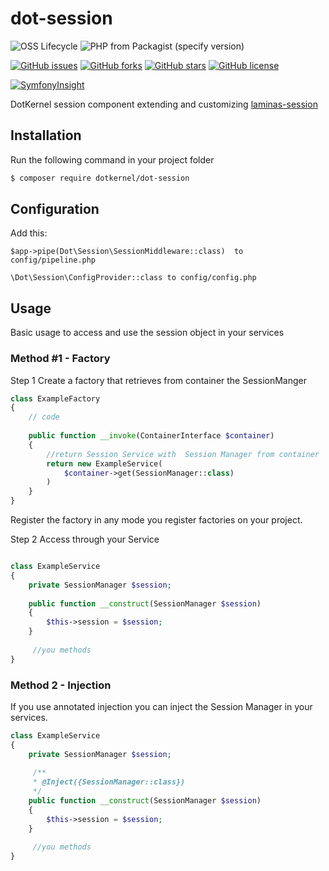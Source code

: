 # dot-session

![OSS Lifecycle](https://img.shields.io/osslifecycle/dotkernel/dot-session)
![PHP from Packagist (specify version)](https://img.shields.io/packagist/php-v/dotkernel/dot-session/5.4.0)

[![GitHub issues](https://img.shields.io/github/issues/dotkernel/dot-session)](https://github.com/dotkernel/dot-session/issues)
[![GitHub forks](https://img.shields.io/github/forks/dotkernel/dot-session)](https://github.com/dotkernel/dot-session/network)
[![GitHub stars](https://img.shields.io/github/stars/dotkernel/dot-session)](https://github.com/dotkernel/dot-session/stargazers)
[![GitHub license](https://img.shields.io/github/license/dotkernel/dot-session)](https://github.com/dotkernel/dot-session/blob/5.0/LICENSE.md)

[![SymfonyInsight](https://insight.symfony.com/projects/f6038340-d76b-4da8-9016-0472d4899f0a/big.svg)](https://insight.symfony.com/projects/f6038340-d76b-4da8-9016-0472d4899f0a)


DotKernel session component extending and customizing [laminas-session](https://github.com/laminas/laminas-session)

## Installation

Run the following command in your project folder
```bash
$ composer require dotkernel/dot-session
```
## Configuration

Add this:

    $app->pipe(Dot\Session\SessionMiddleware::class)  to config/pipeline.php

    \Dot\Session\ConfigProvider::class to config/config.php


## Usage

Basic usage to access and use the session object in your services

### Method #1 - Factory
Step 1
Create a factory that retrieves from container the SessionManger

```php
class ExampleFactory
{
    // code
    
    public function __invoke(ContainerInterface $container)
    {
        //return Session Service with  Session Manager from container
        return new ExampleService(
            $container->get(SessionManager::class)
        )
    }
}
```

Register the factory in any mode you register factories on your project.

Step 2 Access through your Service

```php

class ExampleService
{
    private SessionManager $session;
    
    public function __construct(SessionManager $session) 
    {
        $this->session = $session;
    }
    
     //you methods
}
```

### Method 2 - Injection
If you use annotated injection you can inject the Session Manager in your services.

```php
class ExampleService
{
    private SessionManager $session;
    
     /**
     * @Inject({SessionManager::class})
     */
    public function __construct(SessionManager $session) 
    {
        $this->session = $session;
    }
    
     //you methods
}
```
